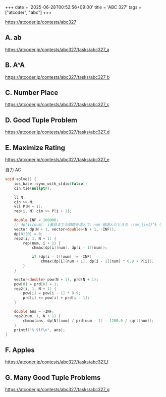 +++
date = '2025-06-28T00:52:56+09:00'
title = 'ABC 327'
tags = ["atcoder", "abc"]
+++

<https://atcoder.jp/contests/abc327>

## A. ab

<https://atcoder.jp/contests/abc327/tasks/abc327_a>

## B. A^A

<https://atcoder.jp/contests/abc327/tasks/abc327_b>

## C. Number Place

<https://atcoder.jp/contests/abc327/tasks/abc327_c>

## D. Good Tuple Problem

<https://atcoder.jp/contests/abc327/tasks/abc327_d>

## E. Maximize Rating

<https://atcoder.jp/contests/abc327/tasks/abc327_e>

自力 AC

```cpp
void solve() {
    ios_base::sync_with_stdio(false);
    cin.tie(nullptr);

    ll N;
    cin >> N;
    vll P(N + 1);
    rep(i, N) cin >> P[i + 1];

    double INF = 100000;
    // dp[i][num]: i番目までの問題を選んで、num 個選んだときの \sum_{i=1}^k (0.9)^{k-i} Q[i] の最大値
    vector dp(N + 1, vector<double>(N + 1, -INF));
    dp[0][0] = 0;
    rep2(i, 1, N + 1) {
        rep(num, i + 1) {
            chmax(dp[i][num], dp[i - 1][num]);

            if (dp[i - 1][num] != -INF)
                chmax(dp[i][num + 1], dp[i - 1][num] * 0.9 + P[i]);
        }
    }

    vector<double> pow(N + 1), prd(N + 1);
    pow[0] = prd[0] = 1;
    rep2(i, 1, N + 1) {
        pow[i] = pow[i - 1] * 0.9;
        prd[i] += pow[i] + prd[i - 1];
    }

    double ans = -INF;
    rep2(num, 1, N + 1) {
        chmax(ans, dp[N][num] / prd[num - 1] - 1200.0 / sqrt(num));
    }
    printf("%.9lf\n", ans);
}
```

## F. Apples

<https://atcoder.jp/contests/abc327/tasks/abc327_f>

## G. Many Good Tuple Problems

<https://atcoder.jp/contests/abc327/tasks/abc327_g>
